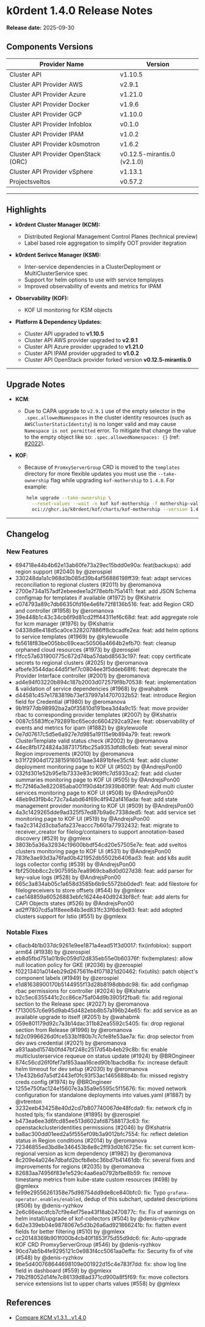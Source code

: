 # k0rdent 1.4.0 Release Notes
**Release date:** 2025-09-30

## Components Versions

| Provider Name                        | Version                     |
|--------------------------------------|-----------------------------|
| Cluster API                          | v1.10.5                     |
| Cluster API Provider AWS             | v2.9.1                      |
| Cluster API Provider Azure           | v1.21.0                     |
| Cluster API Provider Docker          | v1.9.6                      |
| Cluster API Provider GCP             | v1.10.0                     |
| Cluster API Provider Infoblox        | v0.1.0                      |
| Cluster API Provider IPAM            | v1.0.2                      |
| Cluster API Provider k0smotron       | v1.6.2                      |
| Cluster API Provider OpenStack (ORC) | v0.12.5-mirantis.0 (v2.1.0) |
| Cluster API Provider vSphere         | v1.13.1                     |
| Projectsveltos                       | v0.57.2                     |

---

## Highlights

- **k0rdent Cluster Manager (KCM):**
    - Distributed Regional Management Control Planes (technical preview)
    - Label based role aggregation to simplify OOT provider itegration

- **k0rdent Serivce Manager (KSM):**
    - Inter-service dependencies in a ClusterDeployment or MultiClusterService spec
    - Support for helm options to use with service templayes
    - Improved observability of events and metrics for IPAM

- **Observability (KOF):**
    - KOF UI monitoring for KSM objects

- **Platform & Dependency Updates:**
    - Cluster API upgraded to **v1.10.5**
    - Cluster API AWS provider upgraded to **v2.9.1**
	- Cluster API Azure provider upgraded to **v1.21.0**
	- Cluster API IPAM provider upgraded to **v1.0.2**
    - Cluster API OpenStack provider forked version **v0.12.5-mirantis.0**
---

## Upgrade Notes

- **KCM**:
	- Due to CAPA upgrade to `v2.9.1` use of the empty selector in the
	`.spec.allowedNamespaces` in the cluster identity resources (such as
	`AWSClusterStaticIdentity`) is no longer valid and may cause `Namespace is
	not permitted` error. To mitigate that change the value to the empty object
	like so: `.spec.allowedNamespaces: {}` (ref: [#2022](https://github.com/k0rdent/kcm/issues/2022)).

- **KOF**:
	- Because of `PromxyServerGroup` CRD is moved to the `templates` directory for
	more flexible updates you must use the `--take-ownership` flag while
	upgrading `kof-mothership` to `1.4.0`. For example:

	```bash
		helm upgrade --take-ownership \
		  --reset-values --wait -n kof kof-mothership -f mothership-values.yaml \
		  oci://ghcr.io/k0rdent/kof/charts/kof-mothership --version 1.4.0
	```

---

## Changelog

### New Features

* 694718e44b4b62e13ab60fe73a29ec15bdd0e90a: feat(backups): add region support (#2040) by @zerospiel
* 330248da1a1c968d3b085d39b4af56886198ff39: feat: adapt services reconciliation to regional clusters (#2011) by @eromanova
* 2700e734a157adf2ebeedee1a2f78ebfb75a1411: feat: add JSON Schema configmap for templates if available (#1972) by @Kshatrix
* e074793a89c7db66350fd16e4e6fe72f8136b516: feat: add Region CRD and controller (#1958) by @eromanova
* 39e448b1c43c34cb6f9d81cd2fff44311ef6c68d: feat: add aggregate role for kcm manager (#1976) by @Kshatrix
* 04338d8e418d5ca0ce328207886ff8cbcadfe2ea: feat: add helm options to service templates (#1969) by @kylewuolle
* fb5618f83be005bbc69ceac50506a4664b2efb70: feat: cleanup orphaned cloud resources (#1973) by @zerospiel
* f1fcc57a631900775c672d74ba57dabd8563c197: feat: copy certificate secrets to regional clusters (#2025) by @eromanova
* afbefe3544dac44d5f1ef7c0804ee3f5ddeb68f6: feat: deprecate the Provider Interface controller (#2001) by @eromanova
* ad4e94f03220b894c187b2003d072579f8b70538: feat: implementation & validation of service dependencies (#1968) by @wahabmk
* d44581c457e1783819b73ef37997a14707032b52: feat: introduce Region field for Credential (#1980) by @eromanova
* 9b1f977db98992ba2a0f35810d191bea3d4a9c15: feat: move provider rbac to corresponding provider templates (#2007) by @Kshatrix
* 0087c5583ffce792891bc65ecdc6604292ca92ee: feat: observability of events and metrics for ipam (#1882) by @kylewuolle
* 0e7d07617c5d5e6a927e7d985a19115e9b894a79: feat: rework ClusterTemplate valid status check (#2002) by @eromanova
* 44ec8fb1724824a3873175fbc25a9353dfd8c6eb: feat: several minor Region improvements (#2010) by @eromanova
* b31f72904d1723815916051aae34891bfee35cf4: feat: add cluster deployment monitoring page to KOF UI (#502) by @AndrejsPon00
* 032fd301e52b95e1b7333e83c969ffc7d5933ca2: feat: add cluster summaries monitoring page to KOF UI (#505) by @AndrejsPon00
* ffc72f46a3e822085aba001f90d4bf3939b80f9f: feat: Add multi cluster services monitoring page to KOF UI (#508) by @AndrejsPon00
* 48eb9d3f9b4c72c7a4abd64f69c4f942af416ada: feat: add state management provider monitoring to KOF UI (#509) by @AndrejsPon00
* 4a3c1429265dde9ad325f57ed87b9a6c7338ded5: feat: add service set monitoring page to KOF UI (#519) by @AndrejsPon00
* faa2c3142d3cba5afa237eaccc7b601a77932432: feat: migrate to receiver_creator for filelog/containers to support annotation-based discovery (#529) by @gmlexx
* 3803b5a36a32934c19600bbdf54cd20e57505e7e: feat: add sveltos clusters monitoring page to KOF UI (#531) by @AndrejsPon00
* 783fe3ae93d3a76fad0b421952db5502b6406ad3: feat: add k8s audit logs collector config (#539) by @AndrejsPon00
* fbf250bb8cc2c907595b7ea8969cba8d0d027d38: feat: add parser for key-value logs (#528) by @AndrejsPon00
* 665c3a834ab05c1a658d3585b6b9c5572bb0ded1: feat: add filestore for filelogreceivers to store offsets (#544) by @gmlexx
* cae148859a60526883ebfc16244e40d9243bf8cf: feat: add alerts for CAPI Objects states (#526) by @AndrejsPon00
* ad2ff7807cd5a1f8eee84b3ed831fc33f6dc9e83: feat: add adopted clusters support for Istio (#551) by @gmlexx

### Notable Fixes

* c6acb4b1b037dc9261e9ee1871a4ead51f3d0017: fix(infoblox): support arm64 (#1938) by @zerospiel
* eb8d5fbd751a01b9c059d12d835eb55e0b60376f: fix(templates): allow null location policy for GKE (#2036) by @zerospiel
* f02213401a014eb29d267561fe4f071821d20462: fix(utils): patch object's component labels (#1949) by @zerospiel
* e1d81638900170b5144955f13d28b8198dbbdc98: fix: add configmap rbac permissions for controller (#2024) by @Kshatrix
* b2c5ec6355441c2cc86ce75af04d9b3905f2fba6: fix: add regional section to the Release spec (#2027) by @eromanova
* f7130057c6e95d9ab45d482ebb8b57a196b24e65: fix: add service as an available upgrade to itself (#2051) by @wahabmk
* 059e801179d92c7a3b14dac311b82ea5592c5405: fix: drop regional section from Release (#1996) by @eromanova
* fd2c0996626d0fce533b1f80b7c7cfe8fe53ae7a: fix: drop selector from dev aws credential (#2021) by @eromanova
* a931aabd1574b0fd47bf248c2517d54b4eb29c8b: fix: enable multiclusterservice requeue on status update (#1924) by @BROngineer
* 874c56cd26f0fef7af853aaa16ced90b1bacbd8a: fix: increase default helm timeout for dev setup (#2030) by @eromanova
* 17e432b6d7a5df2443ef0fc93f53ac1465688b4b: fix: missed registry creds config (#1974) by @BROngineer
* 1255e750fac124e15607e3a35a9e5595c5f15676: fix: moved network configuration for standalone deployments into values.yaml (#1887) by @vtrenton
* 3232eeb434258e40d2cd7b807740067de48fcda9: fix: network cfg in hosted tpls; fix standalone (#1895) by @zerospiel
* b473ea6ee3d6fcd85ee513d602afd87588173c63: fix: openstackclusteridentities permissions (#2046) by @Kshatrix
* ba8ac300dd01eed2a5f555ef09b3a9012bfc7554: fix: reflect deletion status in Region conditions (#2014) by @eromanova
* 72346855ed3bd8e346453b8e8c2ff93d0b16725e: fix: set current kcm-regional version as kcm dependency (#1982) by @eromanova
* 8c209e4a024e7dbafd2bcfb8ebc36bd7b41461db: fix: several fixes and improvements for regions (#2035) by @eromanova
* 82683aa74956f83e1e529c4aa6ea0792bfbe8b59: fix: remove timestamp metrics from kube-state custom resources (#498) by @gmlexx
* fe99e29556261358e75d98754dd9de8ce840bfc0: fix: Typo `grafana-operator.enables/enabled`, dedup of this subchart, updated descriptions (#506) by @denis-ryzhkov
* 2e6c66eacdfcb7cf9e4ef75ea43f18ab2470877c: fix: Fix of warnings on helm install/upgrade of kof-collectors (#504) by @denis-ryzhkov
* 6d2e339eb04e9878067e5d3b26a6ad921866241b: fix: flatten event fields for better filtering (#510) by @gmlexx
* cc20148369b901f000b4cb40f1853f75d55d9dc6: fix: Auto-upgrade KOF CRD PromxyServerGroup (#546) by @denis-ryzhkov
* 90cd7ab5b4fe9295121c0e983f4cc5061aa0effa: fix: Security fix of vite (#548) by @denis-ryzhkov
* 9be5d400768644698109e001922d15c4e783f7dd: fix: show log line field in dashboard (#559) by @gmlexx
* 79b2f8052d14fe7c86139d8ad371cd900a8f5f69: fix: move collectors service extensions list to upper charts values (#558) by @gmlexx

## References

- [Compare KCM v1.3.1...v1.4.0](https://github.com/k0rdent/kcm/compare/v1.3.1...v1.4.0)
